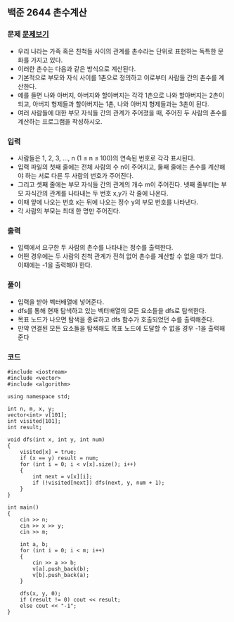 ## 백준 2644 촌수계산

### 문제 [문제보기](https://www.acmicpc.net/problem/2644)
 - 우리 나라는 가족 혹은 친척들 사이의 관계를 촌수라는 단위로 표현하는 독특한 문화를 가지고 있다. 
 - 이러한 촌수는 다음과 같은 방식으로 계산된다. 
 - 기본적으로 부모와 자식 사이를 1촌으로 정의하고 이로부터 사람들 간의 촌수를 계산한다. 
 - 예를 들면 나와 아버지, 아버지와 할아버지는 각각 1촌으로 나와 할아버지는 2촌이 되고, 아버지 형제들과 할아버지는 1촌, 나와 아버지 형제들과는 3촌이 된다.
 - 여러 사람들에 대한 부모 자식들 간의 관계가 주어졌을 때, 주어진 두 사람의 촌수를 계산하는 프로그램을 작성하시오.

### 입력
 - 사람들은 1, 2, 3, …, n (1 ≤ n ≤ 100)의 연속된 번호로 각각 표시된다. 
 - 입력 파일의 첫째 줄에는 전체 사람의 수 n이 주어지고, 둘째 줄에는 촌수를 계산해야 하는 서로 다른 두 사람의 번호가 주어진다. 
 - 그리고 셋째 줄에는 부모 자식들 간의 관계의 개수 m이 주어진다. 넷째 줄부터는 부모 자식간의 관계를 나타내는 두 번호 x,y가 각 줄에 나온다. 
 - 이때 앞에 나오는 번호 x는 뒤에 나오는 정수 y의 부모 번호를 나타낸다.
 - 각 사람의 부모는 최대 한 명만 주어진다.

### 출력
 - 입력에서 요구한 두 사람의 촌수를 나타내는 정수를 출력한다. 
 - 어떤 경우에는 두 사람의 친척 관계가 전혀 없어 촌수를 계산할 수 없을 때가 있다. 이때에는 -1을 출력해야 한다.

### 풀이
 - 입력을 받아 벡터배열에 넣어준다. 
 - dfs를 통해 현재 탐색하고 있는 벡터배열의 모든 요소들을 dfs로 탐색한다. 
 - 목표 노드가 나오면 탐색을 종료하고 dfs 함수가 호출되었던 수를 출력해준다.
 - 만약 연결된 모든 요소들을 탐색해도 목표 노드에 도달할 수 없을 경우 -1을 출력해준다

### 코드
```
#include <iostream>
#include <vector>
#include <algorithm>

using namespace std;

int n, m, x, y;
vector<int> v[101];
int visited[101];
int result;

void dfs(int x, int y, int num)
{
	visited[x] = true;
	if (x == y) result = num;
	for (int i = 0; i < v[x].size(); i++)
	{
		int next = v[x][i];
		if (!visited[next]) dfs(next, y, num + 1);
	}
}

int main()
{
	cin >> n;
	cin >> x >> y;
	cin >> m;

	int a, b;
	for (int i = 0; i < m; i++)
	{
		cin >> a >> b;
		v[a].push_back(b);
		v[b].push_back(a);
	}

	dfs(x, y, 0);
	if (result != 0) cout << result;
	else cout << "-1";
}
```
